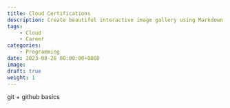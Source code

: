 ```yaml
---
title: Cloud Certifications
description: Create beautiful interactive image gallery using Markdown
tags: 
    - Cloud
    - Career
categories:
    - Programming
date: 2023-08-26 00:00:00+0000
image: 
draft: true
weight: 1
---
```


git + github basics